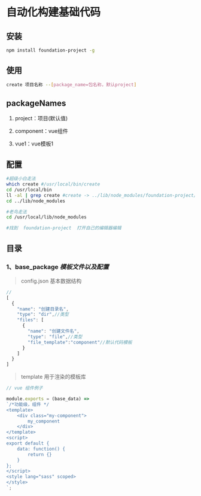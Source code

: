 # 自动化构建基础代码

## 安装
```sh
npm install foundation-project -g
```
## 使用
```sh
create 项目名称 --[package_name=包名称，默认project]
```

## packageNames

1. project：项目(默认值)

2. component：vue组件

3. vue1：vue模板1

## 配置
```sh
#超级小白走法
which create #/usr/local/bin/create
cd /usr/local/bin
ll -al | grep create #create -> ../lib/node_modules/foundation-project/bin/create.js
cd ../lib/node_modules

#老鸟走法
cd /usr/local/lib/node_modules

#找到  foundation-project  打开自己的编辑器编辑
```
## 目录
### 1、base_package _模板文件以及配置_
> config.json  基本数据结构
```js
// 
[
  {
    "name": "创建目录名",
    "type": "dir",//类型
    "files": [
      {
        "name": "创建文件名",
        "type": "file",//类型
        "file_template":"component"//默认代码模板
      }
    ]
  }
]
```
> template  用于渲染的模板库
```js
// vue 组件例子

module.exports = (base_data) =>
`/*功能级，组件 */
<template>
    <div class="my-component">
        my_component
    </div>
</template>
<script>
export default {
    data: function() {
        return {}
    }
};
</script>
<style lang="sass" scoped>
</style>
`;
```